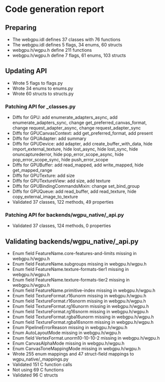 # Code generation report
## Preparing
* The webgpu.idl defines 37 classes with 76 functions
* The webgpu.idl defines 5 flags, 34 enums, 60 structs
* webgpu.h/wgpu.h define 211 functions
* webgpu.h/wgpu.h define 7 flags, 61 enums, 103 structs
## Updating API
* Wrote 5 flags to flags.py
* Wrote 34 enums to enums.py
* Wrote 60 structs to structs.py
### Patching API for _classes.py
* Diffs for GPU: add enumerate_adapters_async, add enumerate_adapters_sync, change get_preferred_canvas_format, change request_adapter_async, change request_adapter_sync
* Diffs for GPUCanvasContext: add get_preferred_format, add present
* Diffs for GPUAdapter: add summary
* Diffs for GPUDevice: add adapter, add create_buffer_with_data, hide import_external_texture, hide lost_async, hide lost_sync, hide onuncapturederror, hide pop_error_scope_async, hide pop_error_scope_sync, hide push_error_scope
* Diffs for GPUBuffer: add read_mapped, add write_mapped, hide get_mapped_range
* Diffs for GPUTexture: add size
* Diffs for GPUTextureView: add size, add texture
* Diffs for GPUBindingCommandsMixin: change set_bind_group
* Diffs for GPUQueue: add read_buffer, add read_texture, hide copy_external_image_to_texture
* Validated 37 classes, 122 methods, 49 properties
### Patching API for backends/wgpu_native/_api.py
* Validated 37 classes, 124 methods, 0 properties
## Validating backends/wgpu_native/_api.py
* Enum field FeatureName.core-features-and-limits missing in webgpu.h/wgpu.h
* Enum field FeatureName.subgroups missing in webgpu.h/wgpu.h
* Enum field FeatureName.texture-formats-tier1 missing in webgpu.h/wgpu.h
* Enum field FeatureName.texture-formats-tier2 missing in webgpu.h/wgpu.h
* Enum field FeatureName.primitive-index missing in webgpu.h/wgpu.h
* Enum field TextureFormat.r16unorm missing in webgpu.h/wgpu.h
* Enum field TextureFormat.r16snorm missing in webgpu.h/wgpu.h
* Enum field TextureFormat.rg16unorm missing in webgpu.h/wgpu.h
* Enum field TextureFormat.rg16snorm missing in webgpu.h/wgpu.h
* Enum field TextureFormat.rgba16unorm missing in webgpu.h/wgpu.h
* Enum field TextureFormat.rgba16snorm missing in webgpu.h/wgpu.h
* Enum PipelineErrorReason missing in webgpu.h/wgpu.h
* Enum AutoLayoutMode missing in webgpu.h/wgpu.h
* Enum field VertexFormat.unorm10-10-10-2 missing in webgpu.h/wgpu.h
* Enum CanvasAlphaMode missing in webgpu.h/wgpu.h
* Enum CanvasToneMappingMode missing in webgpu.h/wgpu.h
* Wrote 255 enum mappings and 47 struct-field mappings to wgpu_native/_mappings.py
* Validated 151 C function calls
* Not using 69 C functions
* Validated 96 C structs
